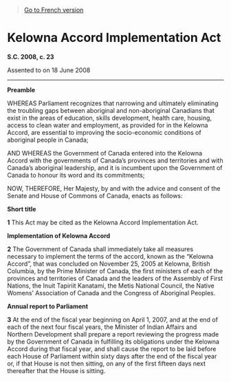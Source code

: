 > [Go to French version](/fr/Lois/Lois%20du%20Canada/2008/ch.%2023.md)

# Kelowna Accord Implementation Act

**S.C. 2008, c. 23**


Assented to on 18 June 2008

----------




**Preamble**

WHEREAS Parliament recognizes that narrowing and ultimately eliminating the troubling gaps between aboriginal and non-aboriginal Canadians that exist in the areas of education, skills development, health care, housing, access to clean water and employment, as provided for in the Kelowna Accord, are essential to improving the socio-economic conditions of aboriginal people in Canada;

AND WHEREAS the Government of Canada entered into the Kelowna Accord with the governments of Canada’s provinces and territories and with Canada’s aboriginal leadership, and it is incumbent upon the Government of Canada to honour its word and its commitments;



NOW, THEREFORE, Her Majesty, by and with the advice and consent of the Senate and House of Commons of Canada, enacts as follows:






**Short title**

**1** This Act may be cited as the Kelowna Accord Implementation Act.




**Implementation of Kelowna Accord**

**2** The Government of Canada shall immediately take all measures necessary to implement the terms of the accord, known as the “Kelowna Accord”, that was concluded on November 25, 2005 at Kelowna, British Columbia, by the Prime Minister of Canada, the first ministers of each of the provinces and territories of Canada and the leaders of the Assembly of First Nations, the Inuit Tapiriit Kanatami, the Metis National Council, the Native Womens’ Association of Canada and the Congress of Aboriginal Peoples.




**Annual report to Parliament**

**3** At the end of the fiscal year beginning on April 1, 2007, and at the end of each of the next four fiscal years, the Minister of Indian Affairs and Northern Development shall prepare a report reviewing the progress made by the Government of Canada in fulfilling its obligations under the Kelowna Accord during that fiscal year, and shall cause the report to be laid before each House of Parliament within sixty days after the end of the fiscal year or, if that House is not then sitting, on any of the first fifteen days next thereafter that the House is sitting.


